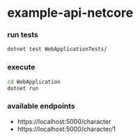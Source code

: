 # example-api-netcore

### run tests
```sh
dotnet test WebApplicationTests/
```

### execute
```sh
cd WebApplication
dotnet run
```

### available endpoints
* https://localhost:5000/character
* https://localhost:5000/character/1
